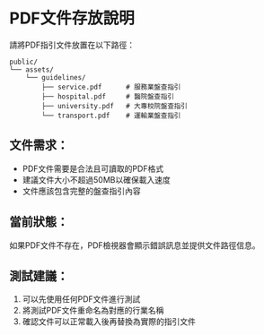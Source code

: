 # PDF文件存放說明

請將PDF指引文件放置在以下路徑：

```
public/
└── assets/
    └── guidelines/
        ├── service.pdf      # 服務業盤查指引
        ├── hospital.pdf     # 醫院盤查指引
        ├── university.pdf   # 大專校院盤查指引
        └── transport.pdf    # 運輸業盤查指引
```

## 文件需求：
- PDF文件需要是合法且可讀取的PDF格式
- 建議文件大小不超過50MB以確保載入速度
- 文件應該包含完整的盤查指引內容

## 當前狀態：
如果PDF文件不存在，PDF檢視器會顯示錯誤訊息並提供文件路徑信息。

## 測試建議：
1. 可以先使用任何PDF文件進行測試
2. 將測試PDF文件重命名為對應的行業名稱
3. 確認文件可以正常載入後再替換為實際的指引文件